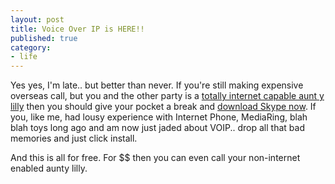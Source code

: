 ```yaml
---
layout: post
title: Voice Over IP is HERE!!
published: true
category:
- life
---
```

Yes yes, I'm late.. but better than never. If you're still making expensive overseas call, but you and the other party is a [totally internet capable aunt y lilly](http://www.mrbrown.com/blog/2005/01/your_ingterneck.html) then you should give your pocket a break and [download Skype now](http://www.skype.com/). If you, like me, had lousy experience with Internet Phone, MediaRing, blah blah toys long ago and am now just jaded about VOIP.. drop all that bad memories and just click install.  
  
And this is all for free. For $$ then you can even call your non-internet enabled aunty lilly.

